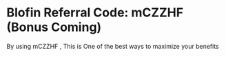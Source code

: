 # Blofin Referral Code: mCZZHF (Bonus Coming)
By using mCZZHF , This is  One of the best ways to maximize your benefits 
